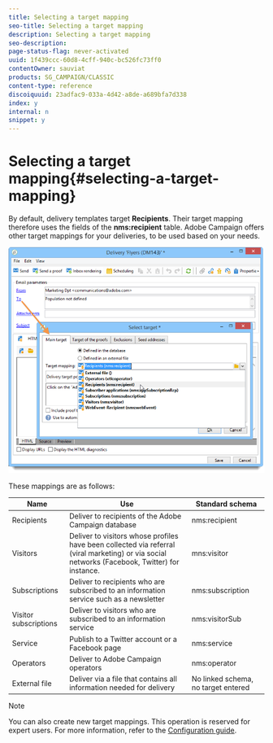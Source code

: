 ```yaml
---
title: Selecting a target mapping
seo-title: Selecting a target mapping
description: Selecting a target mapping
seo-description: 
page-status-flag: never-activated
uuid: 1f439ccc-60d8-4cff-940c-bc526fc73ff0
contentOwner: sauviat
products: SG_CAMPAIGN/CLASSIC
content-type: reference
discoiquuid: 23adfac9-033a-4d42-a8de-a689bfa7d338
index: y
internal: n
snippet: y
---
```


# Selecting a target mapping{#selecting-a-target-mapping}

By default, delivery templates target **Recipients**. Their target mapping therefore uses the fields of the **nms:recipient** table. Adobe Campaign offers other target mappings for your deliveries, to be used based on your needs. 

![](assets/delivery_select_mapping.png)

These mappings are as follows:

|  Name  | Use  | Standard schema  |
|---|---|---|
|  Recipients  | Deliver to recipients of the Adobe Campaign database  | nms:recipient  |
|  Visitors  | Deliver to visitors whose profiles have been collected via referral (viral marketing) or via social networks (Facebook, Twitter) for instance.  | mns:visitor  |
|  Subscriptions  | Deliver to recipients who are subscribed to an information service such as a newsletter  | nms:subscription  |
|  Visitor subscriptions  | Deliver to visitors who are subscribed to an information service  | nms:visitorSub  |
|  Service  | Publish to a Twitter account or a Facebook page  | nms:service  |
|  Operators  | Deliver to Adobe Campaign operators  | nms:operator  |
|  External file  | Deliver via a file that contains all information needed for delivery  | No linked schema, no target entered  |

>[!NOTE]
>
>You can also create new target mappings. This operation is reserved for expert users. For more information, refer to the [Configuration guide](../../configuration/using/target-mapping.md).

